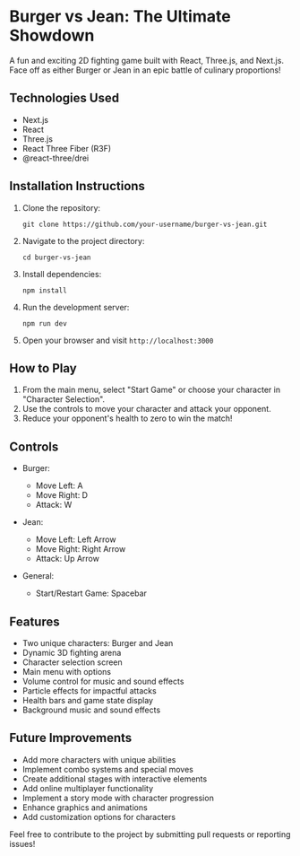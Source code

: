 # Burger vs Jean: The Ultimate Showdown

A fun and exciting 2D fighting game built with React, Three.js, and Next.js. Face off as either Burger or Jean in an epic battle of culinary proportions!

## Technologies Used

- Next.js
- React
- Three.js
- React Three Fiber (R3F)
- @react-three/drei

## Installation Instructions

1. Clone the repository:
   ```
   git clone https://github.com/your-username/burger-vs-jean.git
   ```
2. Navigate to the project directory:
   ```
   cd burger-vs-jean
   ```
3. Install dependencies:
   ```
   npm install
   ```
4. Run the development server:
   ```
   npm run dev
   ```
5. Open your browser and visit `http://localhost:3000`

## How to Play

1. From the main menu, select "Start Game" or choose your character in "Character Selection".
2. Use the controls to move your character and attack your opponent.
3. Reduce your opponent's health to zero to win the match!

## Controls

- Burger:
  - Move Left: A
  - Move Right: D
  - Attack: W

- Jean:
  - Move Left: Left Arrow
  - Move Right: Right Arrow
  - Attack: Up Arrow

- General:
  - Start/Restart Game: Spacebar

## Features

- Two unique characters: Burger and Jean
- Dynamic 3D fighting arena
- Character selection screen
- Main menu with options
- Volume control for music and sound effects
- Particle effects for impactful attacks
- Health bars and game state display
- Background music and sound effects

## Future Improvements

- Add more characters with unique abilities
- Implement combo systems and special moves
- Create additional stages with interactive elements
- Add online multiplayer functionality
- Implement a story mode with character progression
- Enhance graphics and animations
- Add customization options for characters

Feel free to contribute to the project by submitting pull requests or reporting issues!